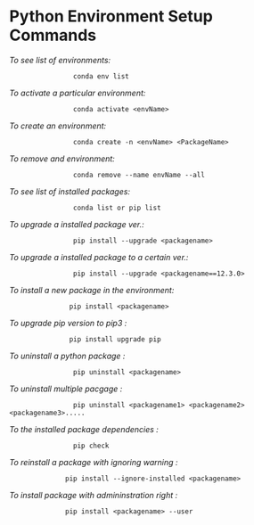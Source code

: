 # Python Environment Setup Commands #
*To see list of environments:*
                    
                    conda env list 
*To activate a particular environment:*
                    
                    conda activate <envName>
*To create an environment:* 

                    conda create -n <envName> <PackageName>
*To remove and environment:*

                    conda remove --name envName --all
*To see list of installed packages:*

                    conda list or pip list 
*To upgrade a installed package ver.:*

                    pip install --upgrade <packagename>
*To upgrade a installed package to a certain ver.:*
                    
                    pip install --upgrade <packagename==12.3.0>                    
*To install a new package in the environment:* 
                                
                   pip install <packagename>
*To upgrade pip version to pip3 :* 
                   
                   pip install upgrade pip
*To uninstall a python package :* 
                    
                    pip uninstall <packagename> 
*To uninstall multiple pacgage :* 
                    
                    pip uninstall <packagename1> <packagename2> <packagename3>.....
*To the installed package dependencies :* 
                    
                    pip check
*To reinstall a package with ignoring warning :* 
                  
                  pip install --ignore-installed <packagename> 
*To install package with admininstration right :* 
                  
                  pip install <packagename> --user
